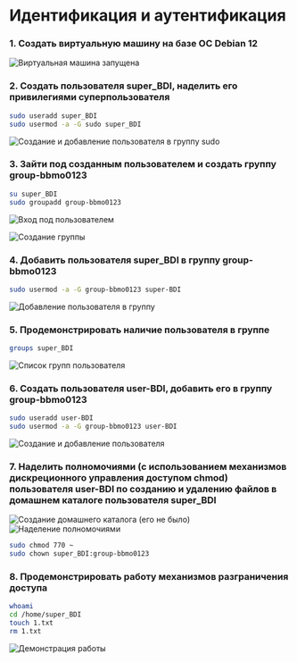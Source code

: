# Идентификация и аутентификация 

### 1. Создать виртуальную машину на базе ОС Debian 12
![Виртуальная машина запущена](https://disk.yandex.ru/i/qduQjwAMO7QnFw)

### 2. Создать пользователя super_BDI, наделить его привилегиями суперпользователя 
```bash
sudo useradd super_BDI
sudo usermod -a -G sudo super_BDI
```
![Создание и добавление пользователя в группу sudo](https://disk.yandex.ru/i/cZVMoto7SUVwvA)

### 3. Зайти под созданным пользователем и создать группу group-bbmo0123
```bash
su super_BDI
sudo groupadd group-bbmo0123
```
![Вход под пользователем](https://disk.yandex.ru/i/UWKs4DiUX06Mbg)

![Создание группы](https://disk.yandex.ru/i/GaCYxyYRXR5eQA)

### 4. Добавить пользователя super_BDI в группу group-bbmo0123
```bash
sudo usermod -a -G group-bbmo0123 super-BDI
```
![Добавление пользователя в группу](https://disk.yandex.ru/i/GaCYxyYRXR5eQA)

### 5. Продемонстрировать наличие пользователя в группе
```bash
groups super_BDI
```
![Список групп пользователя](https://disk.yandex.ru/i/sXAuzNvXcESuXw)

### 6. Создать пользователя user-BDI, добавить его в группу group-bbmo0123
```bash
sudo useradd user-BDI
sudo usermod -a -G group-bbmo0123 user-BDI
```
![Создание и добавление пользователя](https://disk.yandex.ru/i/zJLK2PfnxXPYAg)

### 7. Наделить полномочиями (с использованием механизмов дискреционного управления доступом chmod)  пользователя user-BDI по созданию и удалению файлов в домашнем каталоге пользователя super_BDI
![Создание домашнего каталога (его не было)](https://disk.yandex.ru/i/Vghiy-AEEO5pVw)
![Наделение полномочиями](https://disk.yandex.ru/i/aFiGfYfdGLCLFg)
```bash
sudo chmod 770 ~
sudo chown super_BDI:group-bbmo0123
```
### 8. Продемонстрировать работу механизмов разграничения доступа
```bash
whoami
cd /home/super_BDI
touch 1.txt
rm 1.txt
```
![Демонстрация работы](https://disk.yandex.ru/i/fBnu5GwIqBfaIg)

